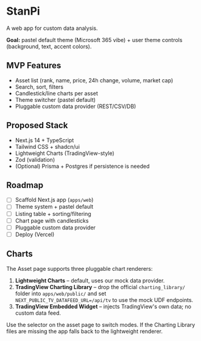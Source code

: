 # StanPi

A web app for custom data analysis.

**Goal:** pastel default theme (Microsoft 365 vibe) + user theme controls (background, text, accent colors).

## MVP Features
- Asset list (rank, name, price, 24h change, volume, market cap)
- Search, sort, filters
- Candlestick/line charts per asset
- Theme switcher (pastel default)
- Pluggable custom data provider (REST/CSV/DB)

## Proposed Stack
- Next.js 14 + TypeScript
- Tailwind CSS + shadcn/ui
- Lightweight Charts (TradingView-style)
- Zod (validation)
- (Optional) Prisma + Postgres if persistence is needed

## Roadmap
- [ ] Scaffold Next.js app (`apps/web`)
- [ ] Theme system + pastel default
- [ ] Listing table + sorting/filtering
- [ ] Chart page with candlesticks
- [ ] Pluggable custom data provider
- [ ] Deploy (Vercel)

## Charts

The Asset page supports three pluggable chart renderers:

1. **Lightweight Charts** – default, uses our mock data provider.
2. **TradingView Charting Library** – drop the official `charting_library/`
   folder into `apps/web/public/` and set
   `NEXT_PUBLIC_TV_DATAFEED_URL=/api/tv` to use the mock UDF endpoints.
3. **TradingView Embedded Widget** – injects TradingView's own data; no custom
   data feed.

Use the selector on the asset page to switch modes. If the Charting Library
files are missing the app falls back to the lightweight renderer.
